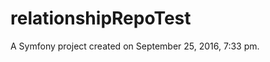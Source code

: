 relationshipRepoTest
====================

A Symfony project created on September 25, 2016, 7:33 pm.
